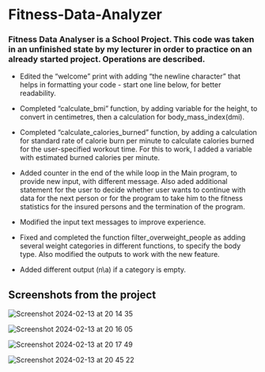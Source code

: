 # Fitness-Data-Analyzer




### Fitness Data Analyser is a School Project. This code was taken in an unfinished state by my lecturer in order to practice on an already started project. Operations are described.

* Edited the “welcome” print with adding “the newline character” that helps in formatting your code - start one line below, for better readability.

* Completed “calculate_bmi” function, by adding variable for the height, to convert in centimetres, then a calculation for body_mass_index(dmi).

* Completed “calculate_calories_burned” function, by adding a calculation for standard rate of calorie burn per minute to calculate calories burned for the user-specified workout time. For this to work, I added a variable with estimated burned calories per minute.

* Added counter in the end of the while loop in the Main program, to provide new input, with different message. Also aded additional statement for the user to decide whether user wants to continue with data for the next person or for the program to take him to the fitness statistics for the insured persons and the termination of the program.

* Modified the input text messages to improve experience.

* Fixed and completed the function filter_overweight_people as adding several weight categories in different functions, to specify the body type. Also modified the outputs to work with the new feature.

* Added different output (n\a) if a category is empty.


## Screenshots from the project

![Screenshot 2024-02-13 at 20 14 35](https://github.com/Zeus097/Fitness-Data-Analyzer/assets/142613528/5c547b73-1438-47d9-a946-5e40f4d63c7f)

![Screenshot 2024-02-13 at 20 16 05](https://github.com/Zeus097/Fitness-Data-Analyzer/assets/142613528/0dcc3d23-97d4-4fbb-8acd-c2865f922e2c)

![Screenshot 2024-02-13 at 20 17 49](https://github.com/Zeus097/Fitness-Data-Analyzer/assets/142613528/a384b6ff-2c6e-4ef2-91f3-a3461e840506)

![Screenshot 2024-02-13 at 20 45 22](https://github.com/Zeus097/Fitness-Data-Analyzer/assets/142613528/6b271c72-8266-4941-8181-de2e7fde2ef6)
